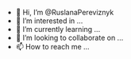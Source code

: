 - 👋 Hi, I’m @RuslanaPereviznyk
- 👀 I’m interested in ...
- 🌱 I’m currently learning ...
- 💞️ I’m looking to collaborate on ...
- 📫 How to reach me ...

<!---
RuslanaPereviznyk/RuslanaPereviznyk is a ✨ special ✨ repository because its `README.md` (this file) appears on your GitHub profile.
You can click the Preview link to take a look at your changes.
--->
